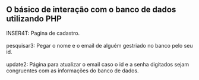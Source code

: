 <h2>O básico de interação com o banco de dados utilizando PHP</h2>
INSER4T: Pagina de cadastro. <br><br>
pesquisar3: Pegar o nome e o email de alguém gestriado no banco pelo seu id.<br><br>
update2: Página para atualizar o email caso o id e a senha digitados sejam congruentes com as informações do banco de dados. 
